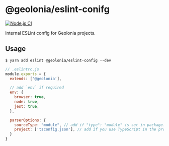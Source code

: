 # @geolonia/eslint-conifg

[![Node.js CI](https://github.com/geolonia/eslint-config/actions/workflows/node.js.yml/badge.svg)](https://github.com/geolonia/eslint-config/actions/workflows/node.js.yml)

Internal ESLint config for Geolonia projects.

## Usage

```shell
$ yarn add eslint @geolonia/eslint-config --dev
```

```javascript
// .eslintrc.js
module.exports = {
  extends: ['@geolonia'],

  // add `env` if required
  env: {
    browser: true,
    node: true,
    jest: true,
  },

  parserOptions: {
    sourceType: "module", // add if "type": "module" is set in package.json
    project: ['tsconfig.json'], // add if you use TypeScript in the project
  }
}
```
